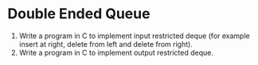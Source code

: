 # Double Ended Queue
1. Write a program in C to implement input restricted deque (for example insert at right, delete from left and delete from right).
2. Write a program in C to implement output restricted deque.
